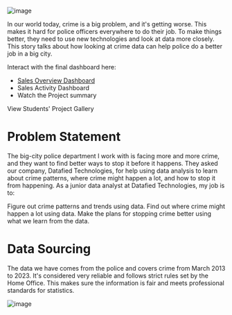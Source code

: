 ![image](https://github.com/ProfBesty/Analytics-on-Crime-Dataset/assets/147350441/ef749e70-b8a2-4306-825c-60bbe5b256a3)

In our world today, crime is a big problem, and it's getting worse. This makes it hard for police officers everywhere to do their job. To make things better, they need to use new technologies and look at data more closely. This story talks about how looking at crime data can help police do a better job in a big city.

Interact with the final dashboard here:

- [Sales Overview Dashboard](https://www.shotspotter.com/wp-content/uploads/2021/06/crime-analysis-program.jpg)
- Sales Activity Dashboard
- Watch the Project summary

View Students' Project Gallery


<h1>Problem Statement</h1>

The big-city police department I work with is facing more and more crime, and they want to find better ways to stop it before it happens. They asked our company, Datafied Technologies, for help using data analysis to learn about crime patterns, where crime might happen a lot, and how to stop it from happening. As a junior data analyst at Datafied Technologies, my job is to:

Figure out crime patterns and trends using data.
Find out where crime might happen a lot using data.
Make the plans for stopping crime better using what we learn from the data.

<h1>Data Sourcing</h1>

The data we have comes from the police and covers crime from March 2013 to 2023. It's considered very reliable and follows strict rules set by the Home Office. This makes sure the information is fair and meets professional standards for statistics.

![image](https://www.google.com/imgres?imgurl=http%3A%2F%2Fprojectbritain.com%2Fregions%2Fimages%2Fregions.png&tbnid=azCYFYhhYgkYTM&vet=12ahUKEwijnoWcvc2EAxUlTKQEHZfJBHEQMygLegQIARBl..i&imgrefurl=http%3A%2F%2Fprojectbritain.com%2Fregions%2Findex.htm&docid=DKRYueZJyMx7mM&w=253&h=307&q=map%20of%20uk%20in%20region%20view&ved=2ahUKEwijnoWcvc2EAxUlTKQEHZfJBHEQMygLegQIARBl)
